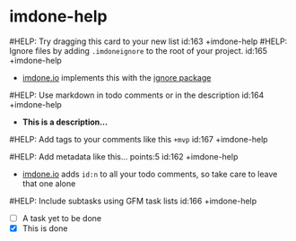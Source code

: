 imdone-help
====
#HELP: Try dragging this card to your new list id:163 +imdone-help
#HELP: Ignore files by adding `.imdoneignore` to the root of your project. id:165 +imdone-help
- [imdone.io](https://imdone.io) implements this with the [ignore package](https://www.npmjs.com/package/ignore)

#HELP: Use markdown in todo comments or in the description id:164 +imdone-help
- **This is a description...**

#HELP: Add tags to your comments like this `+mvp` id:167 +imdone-help

#HELP: Add metadata like this... points:5 id:162 +imdone-help
- [imdone.io](https://imdone.io) adds `id:n` to all your todo comments, so take care to leave that one alone

#HELP: Include subtasks using GFM task lists id:166 +imdone-help
- [ ] A task yet to be done
- [x] This is done
